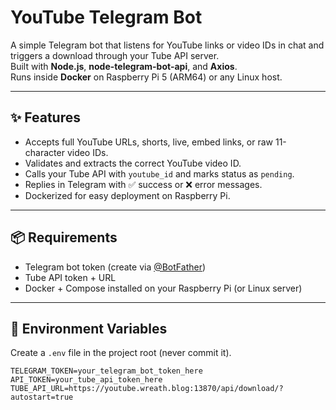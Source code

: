 # YouTube Telegram Bot

A simple Telegram bot that listens for YouTube links or video IDs in chat and triggers a download through your Tube API server.  
Built with **Node.js**, **node-telegram-bot-api**, and **Axios**.  
Runs inside **Docker** on Raspberry Pi 5 (ARM64) or any Linux host.

---

## ✨ Features
- Accepts full YouTube URLs, shorts, live, embed links, or raw 11-character video IDs.
- Validates and extracts the correct YouTube video ID.
- Calls your Tube API with `youtube_id` and marks status as `pending`.
- Replies in Telegram with ✅ success or ❌ error messages.
- Dockerized for easy deployment on Raspberry Pi.

---

## 📦 Requirements
- Telegram bot token (create via [@BotFather](https://t.me/BotFather))
- Tube API token + URL
- Docker + Compose installed on your Raspberry Pi (or Linux server)

---

## 🔑 Environment Variables
Create a `.env` file in the project root (never commit it).  

```env
TELEGRAM_TOKEN=your_telegram_bot_token_here
API_TOKEN=your_tube_api_token_here
TUBE_API_URL=https://youtube.wreath.blog:13870/api/download/?autostart=true
